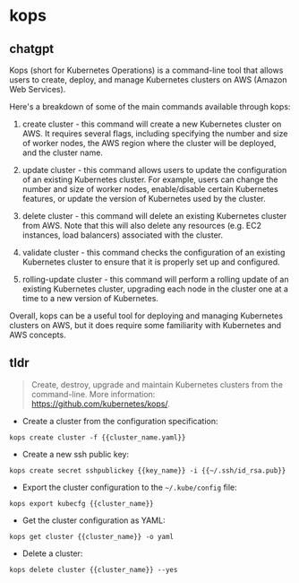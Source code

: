 # kops 
## chatgpt 
Kops (short for Kubernetes Operations) is a command-line tool that allows users to create, deploy, and manage Kubernetes clusters on AWS (Amazon Web Services). 

Here's a breakdown of some of the main commands available through kops:

1. create cluster - this command will create a new Kubernetes cluster on AWS. It requires several flags, including specifying the number and size of worker nodes, the AWS region where the cluster will be deployed, and the cluster name.

2. update cluster - this command allows users to update the configuration of an existing Kubernetes cluster. For example, users can change the number and size of worker nodes, enable/disable certain Kubernetes features, or update the version of Kubernetes used by the cluster.

3. delete cluster - this command will delete an existing Kubernetes cluster from AWS. Note that this will also delete any resources (e.g. EC2 instances, load balancers) associated with the cluster.

4. validate cluster - this command checks the configuration of an existing Kubernetes cluster to ensure that it is properly set up and configured.

5. rolling-update cluster - this command will perform a rolling update of an existing Kubernetes cluster, upgrading each node in the cluster one at a time to a new version of Kubernetes.

Overall, kops can be a useful tool for deploying and managing Kubernetes clusters on AWS, but it does require some familiarity with Kubernetes and AWS concepts. 

## tldr 
 
> Create, destroy, upgrade and maintain Kubernetes clusters from the command-line.
> More information: <https://github.com/kubernetes/kops/>.

- Create a cluster from the configuration specification:

`kops create cluster -f {{cluster_name.yaml}}`

- Create a new ssh public key:

`kops create secret sshpublickey {{key_name}} -i {{~/.ssh/id_rsa.pub}}`

- Export the cluster configuration to the `~/.kube/config` file:

`kops export kubecfg {{cluster_name}}`

- Get the cluster configuration as YAML:

`kops get cluster {{cluster_name}} -o yaml`

- Delete a cluster:

`kops delete cluster {{cluster_name}} --yes`
